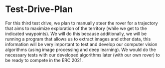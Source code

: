 # Test-Drive-Plan

For this third test drive, we plan to manually steer the rover for a trajectory that aims to maximize exploration of the territory (while we get to the indicated waypoints). We will do this because additionally, we will be running a program that allows us to extract images and other data, this information will be very important to test and develop our computer vision algorithms (using image processing and deep learning). We would do the necessary tests with our developed algorithms later (with our own rover) to be ready to compete in the ERC 2021.
